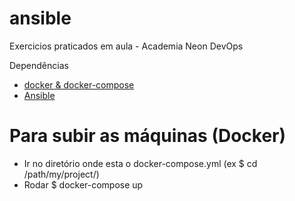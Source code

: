 
# ansible
Exercicios praticados em aula - Academia Neon DevOps

Dependências
- [docker & docker-compose](https://www.digitalocean.com/community/tutorials/como-instalar-e-usar-o-docker-no-ubuntu-18-04-pt) 
- [Ansible](https://www.digitalocean.com/community/tutorials/como-instalar-e-configurar-o-ansible-no-ubuntu-18-04-pt%5D%28https://www.digitalocean.com/community/tutorials/como-instalar-e-configurar-o-ansible-no-ubuntu-18-04-pt)


# Para subir as máquinas (Docker)
- Ir no diretório onde esta o docker-compose.yml (ex $ cd /path/my/project/)
- Rodar $ docker-compose up 
